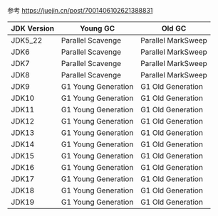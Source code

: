 参考 https://juejin.cn/post/7001406102621388831

| JDK Version | Young GC            | Old GC             |
| ----------- | ------------------- | ------------------ |
| JDK5_22     | Parallel Scavenge   | Parallel MarkSweep |
| JDK6        | Parallel Scavenge   | Parallel MarkSweep |
| JDK7        | Parallel Scavenge   | Parallel MarkSweep |
| JDK8        | Parallel Scavenge   | Parallel MarkSweep |
| JDK9        | G1 Young Generation | G1 Old Generation  |
| JDK10       | G1 Young Generation | G1 Old Generation  |
| JDK11       | G1 Young Generation | G1 Old Generation  |
| JDK12       | G1 Young Generation | G1 Old Generation  |
| JDK13       | G1 Young Generation | G1 Old Generation  |
| JDK14       | G1 Young Generation | G1 Old Generation  |
| JDK15       | G1 Young Generation | G1 Old Generation  |
| JDK16       | G1 Young Generation | G1 Old Generation  |
| JDK17       | G1 Young Generation | G1 Old Generation  |
| JDK18       | G1 Young Generation | G1 Old Generation  |
| JDK19       | G1 Young Generation | G1 Old Generation  |


